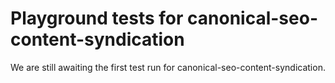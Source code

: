 # Playground tests for canonical-seo-content-syndication
We are still awaiting the first test run for canonical-seo-content-syndication.
